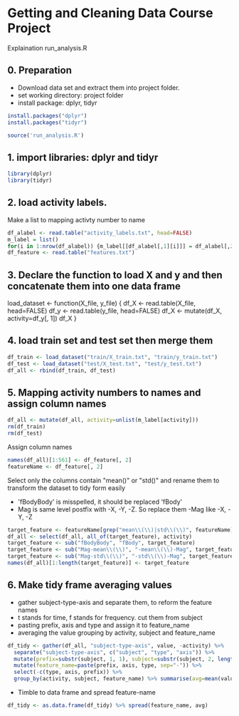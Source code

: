 # Getting and Cleaning Data Course Project

Explaination run_analysis.R


## 0. Preparation
* Download data set and extract them into project folder.
* set working directory: project folder
* install package: dplyr, tidyr
```R
install.packages("dplyr")
install.packages("tidyr")
```
```R
source('run_analysis.R')
```

## 1. import libraries: dplyr and tidyr

```R
library(dplyr)
library(tidyr)
```

## 2. load activity labels. 

Make a list to mapping activty number to name
```R
df_alabel <- read.table("activity_labels.txt", head=FALSE)
m_label = list()
for(i in 1:nrow(df_alabel)) {m_label[[df_alabel[,1][i]]] = df_alabel[,2][i]}
df_feature <- read.table("features.txt")
```

## 3. Declare the function to load X and y and then concatenate them into one data frame
load_dataset <- function(X_file, y_file) {
  df_X <- read.table(X_file, head=FALSE)
  df_y <- read.table(y_file, head=FALSE)
  df_X <- mutate(df_X, activity=df_y[, 1])
  df_X
}

## 4. load train set and test set then merge them
```R
df_train <- load_dataset("train/X_train.txt", "train/y_train.txt")
df_test <- load_dataset("test/X_test.txt", "test/y_test.txt")
df_all <- rbind(df_train, df_test)
```

## 5. Mapping activity numbers to names and assign column names

```R
df_all <- mutate(df_all, activity=unlist(m_label[activity]))
rm(df_train)
rm(df_test)
```

 Assign column names
```R
names(df_all)[1:561] <- df_feature[, 2]
featureName <- df_feature[, 2]
```

Select only the columns contain "mean()" or "std()" and rename them to transform the dataset to tidy form easily

* 'fBodyBody' is misspelled, it should be replaced 'fBody'
* Mag is same level postfix with -X, -Y, -Z. So replace them -Mag like -X, -Y, -Z

```R
target_feature <- featureName[grep("mean\\(\\)|std\\(\\)", featureName)]
df_all <- select(df_all, all_of(target_feature), activity)
target_feature <- sub("fBodyBody", "fBody", target_feature)
target_feature <- sub("Mag-mean\\(\\)", "-mean\\(\\)-Mag", target_feature)
target_feature <- sub("Mag-std\\(\\)", "-std\\(\\)-Mag", target_feature)
names(df_all)[1:length(target_feature)] <- target_feature
```

## 6. Make tidy frame averaging values

* gather subject-type-axis and separate them, to reform the feature names
* t stands for time, f stands for frequency. cut them from subject
* pasting prefix, axis and type and assign it to feature_name
* averaging the value grouping by activity, subject and feature_name

```R
df_tidy <- gather(df_all, "subject-type-axis", value, -activity) %>% 
  separate("subject-type-axis", c("subject", "type", "axis")) %>%
  mutate(prefix=substr(subject, 1, 1), subject=substr(subject, 2, length(subject))) %>%
  mutate(feature_name=paste(prefix, axis, type, sep="-")) %>% 
  select(-c(type, axis, prefix)) %>%
  group_by(activity, subject, feature_name) %>% summarise(avg=mean(value))
```

* Timble to data frame and spread feature-name
```R
df_tidy <- as.data.frame(df_tidy) %>% spread(feature_name, avg)
```
